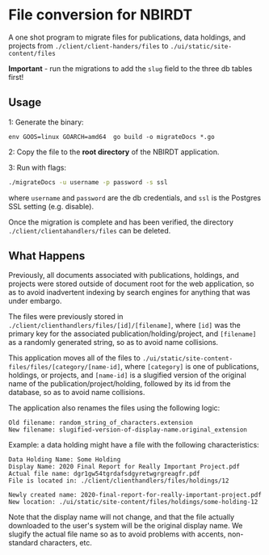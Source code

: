 # File conversion for NBIRDT

A one shot program to migrate files for publications, data holdings, and projects from 
`./client/client-handers/files` to `./ui/static/site-content/files`


**Important** - run the migrations to add the `slug` field to the three db tables first!


## Usage

1: Generate the binary:

~~~
env GOOS=linux GOARCH=amd64  go build -o migrateDocs *.go
~~~


2: Copy the file to the **root directory** of the NBIRDT application.

3: Run with flags:

~~~bash
./migrateDocs -u username -p password -s ssl
~~~

where `username` and `password` are the db credentials, and `ssl` is the Postgres SSL setting
(e.g. disable).

Once the migration is complete and has been verified, the directory `./client/clientahandlers/files` can
be deleted.

## What Happens

Previously, all documents associated with publications, holdings, and projects were stored outside of
document root for the web application, so as to avoid inadvertent indexing by search engines for anything
that was under embargo.

The files were previously stored in `./client/clienthandlers/files/[id]/[filename]`, where `[id]` was the primary key for
the associated publication/holding/project, and `[filename]` as a randomly generated string, so as to avoid
name collisions.

This application moves all of the files to `./ui/static/site-content-files/files/[category/[name-id]`, where
`[category]` is one of publications, holdings, or projects, and `[name-id]` is a slugified version of the 
original name of the publication/project/holding, followed by its id from the database, so as to avoid name
collisions.
 
The application also renames the files using the 
following logic:

    Old filename: random_string_of_characters.extension
    New filename: slugified-version-of-display-name.original_extension

Example: a data holding might have a file with the following characteristics:

    Data Holding Name: Some Holding
    Display Name: 2020 Final Report for Really Important Project.pdf
    Actual file name: dgr1gw54tgrdafsdgyretwgrgreagfr.pdf
    File is located in: ./client/clienthandlers/files/holdings/12
    
    Newly created name: 2020-final-report-for-really-important-project.pdf
    New location: ./ui/static/site-content/files/holdings/some-holding-12

Note that the display name will not change, and that the file actually downloaded to the user's system will be the
original display name. We slugify the actual file name so as to avoid problems with accents, non-standard characters, 
etc.